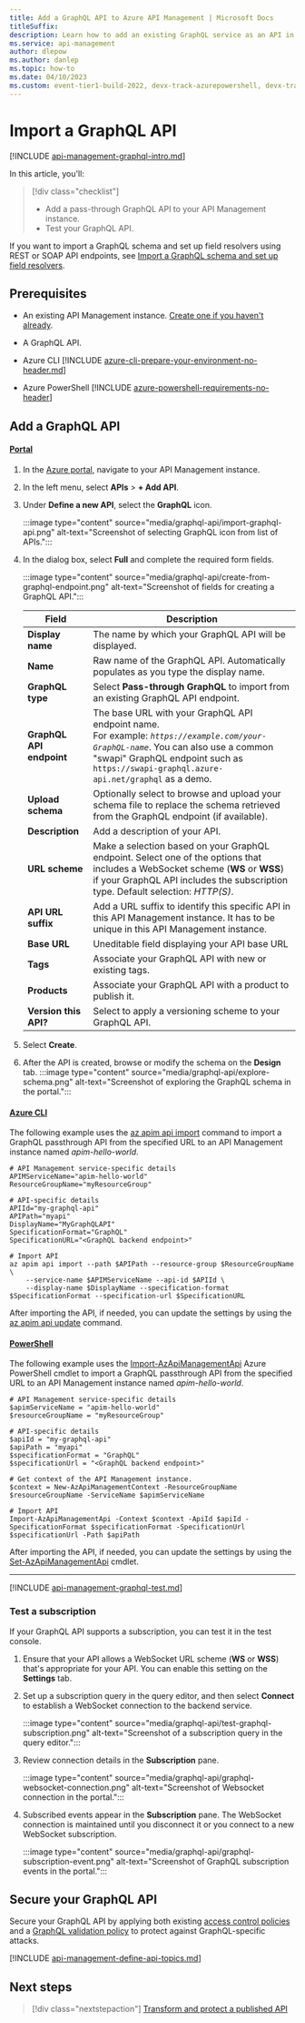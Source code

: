 ```yaml
---
title: Add a GraphQL API to Azure API Management | Microsoft Docs
titleSuffix: 
description: Learn how to add an existing GraphQL service as an API in Azure API Management using the Azure portal, Azure CLI, or Azure PowerShell. Manage the API and enable queries to pass through to the GraphQL endpoint.
ms.service: api-management
author: dlepow
ms.author: danlep
ms.topic: how-to
ms.date: 04/10/2023
ms.custom: event-tier1-build-2022, devx-track-azurepowershell, devx-track-azurecli
---
```


# Import a GraphQL API

[!INCLUDE [api-management-graphql-intro.md](../../includes/api-management-graphql-intro.md)]

In this article, you'll:
> [!div class="checklist"]
> * Add a pass-through GraphQL API to your API Management instance.
> * Test your GraphQL API.

If you want to import a GraphQL schema and set up field resolvers using REST or SOAP API endpoints, see [Import a GraphQL schema and set up field resolvers](graphql-schema-resolve-api.md).

## Prerequisites

- An existing API Management instance. [Create one if you haven't already](get-started-create-service-instance.md).
- A GraphQL API. 
- Azure CLI
    [!INCLUDE [azure-cli-prepare-your-environment-no-header.md](~/articles/reusable-content/azure-cli/azure-cli-prepare-your-environment-no-header.md)]


- Azure PowerShell
    [!INCLUDE [azure-powershell-requirements-no-header](../../includes/azure-powershell-requirements-no-header.md)]

## Add a GraphQL API

#### [Portal](#tab/portal)

1. In the [Azure portal](https://portal.azure.com), navigate to your API Management instance.
1. In the left menu, select **APIs** > **+ Add API**.
1. Under **Define a new API**, select the **GraphQL** icon.

    :::image type="content" source="media/graphql-api/import-graphql-api.png" alt-text="Screenshot of selecting GraphQL icon from list of APIs.":::

1. In the dialog box, select **Full** and complete the required form fields.

    :::image type="content" source="media/graphql-api/create-from-graphql-endpoint.png" alt-text="Screenshot of fields for creating a GraphQL API.":::

    | Field | Description |
    |----------------|-------|
    | **Display name** | The name by which your GraphQL API will be displayed. |
    | **Name** | Raw name of the GraphQL API. Automatically populates as you type the display name. |
    | **GraphQL type** | Select **Pass-through GraphQL** to import from an existing GraphQL API endpoint.  |
    | **GraphQL API endpoint** | The base URL with your GraphQL API endpoint name. <br /> For example: *`https://example.com/your-GraphQL-name`*. You can also use a common "swapi" GraphQL endpoint such as `https://swapi-graphql.azure-api.net/graphql` as a demo. |
    | **Upload schema** | Optionally select to browse and upload your schema file to replace the schema retrieved from the GraphQL endpoint (if available).  |
    | **Description** | Add a description of your API. |
    | **URL scheme** |  Make a selection based on your GraphQL endpoint. Select one of the options that includes a WebSocket scheme (**WS** or **WSS**) if your GraphQL API includes the subscription type. Default selection: *HTTP(S)*. |
    | **API URL suffix**| Add a URL suffix to identify this specific API in this API Management instance. It has to be unique in this API Management instance. |
    | **Base URL** | Uneditable field displaying your API base URL |
    | **Tags** | Associate your GraphQL API with new or existing tags. |
    | **Products** | Associate your GraphQL API with a product to publish it. |
    | **Version this API?** | Select to apply a versioning scheme to your GraphQL API. |

1. Select **Create**.
1. After the API is created, browse or modify the schema on the **Design** tab.
       :::image type="content" source="media/graphql-api/explore-schema.png" alt-text="Screenshot of exploring the GraphQL schema in the portal.":::

#### [Azure CLI](#tab/cli)

The following example uses the [az apim api import](/cli/azure/apim/api#az-apim-api-import) command to import a GraphQL passthrough API from the specified URL to an API Management instance named *apim-hello-world*. 

```azurecli-interactive
# API Management service-specific details
APIMServiceName="apim-hello-world"
ResourceGroupName="myResourceGroup"

# API-specific details
APIId="my-graphql-api"
APIPath="myapi"
DisplayName="MyGraphQLAPI"
SpecificationFormat="GraphQL"
SpecificationURL="<GraphQL backend endpoint>"

# Import API
az apim api import --path $APIPath --resource-group $ResourceGroupName \
    --service-name $APIMServiceName --api-id $APIId \
    --display-name $DisplayName --specification-format $SpecificationFormat --specification-url $SpecificationURL
```

After importing the API, if needed, you can update the settings by using the [az apim api update](/cli/azure/apim/api#az-apim-api-update) command.


#### [PowerShell](#tab/powershell)

The following example uses the [Import-AzApiManagementApi](/powershell/module/az.apimanagement/import-azapimanagementapi?) Azure PowerShell cmdlet to import a GraphQL passthrough API from the specified URL to an API Management instance named *apim-hello-world*. 

```powershell-interactive
# API Management service-specific details
$apimServiceName = "apim-hello-world"
$resourceGroupName = "myResourceGroup"

# API-specific details
$apiId = "my-graphql-api"
$apiPath = "myapi"
$specificationFormat = "GraphQL"
$specificationUrl = "<GraphQL backend endpoint>"

# Get context of the API Management instance. 
$context = New-AzApiManagementContext -ResourceGroupName $resourceGroupName -ServiceName $apimServiceName

# Import API
Import-AzApiManagementApi -Context $context -ApiId $apiId -SpecificationFormat $specificationFormat -SpecificationUrl $specificationUrl -Path $apiPath
```

After importing the API, if needed, you can update the settings by using the [Set-AzApiManagementApi](/powershell/module/az.apimanagement/set-azapimanagementapi) cmdlet.

---

[!INCLUDE [api-management-graphql-test.md](../../includes/api-management-graphql-test.md)]

### Test a subscription
If your GraphQL  API supports a subscription, you can test it in the test console.

1. Ensure that your API allows a WebSocket URL scheme (**WS** or **WSS**) that's appropriate for your API. You can enable this setting on the **Settings** tab.
1. Set up a subscription query in the query editor, and then select **Connect** to establish a WebSocket connection to the backend service. 

    :::image type="content" source="media/graphql-api/test-graphql-subscription.png" alt-text="Screenshot of a subscription query in the query editor.":::
1. Review connection details in the **Subscription** pane. 

    :::image type="content" source="media/graphql-api/graphql-websocket-connection.png" alt-text="Screenshot of Websocket connection in the portal.":::
    
1. Subscribed events appear in the **Subscription** pane. The WebSocket connection is maintained until you disconnect it or you connect to a new WebSocket subscription.  

    :::image type="content" source="media/graphql-api/graphql-subscription-event.png" alt-text="Screenshot of GraphQL subscription events in the portal.":::

## Secure your GraphQL API

Secure your GraphQL API by applying both existing [access control policies](api-management-policies.md#access-restriction-policies) and a [GraphQL validation policy](validate-graphql-request-policy.md) to protect against GraphQL-specific attacks.

[!INCLUDE [api-management-define-api-topics.md](../../includes/api-management-define-api-topics.md)]

## Next steps
> [!div class="nextstepaction"]
> [Transform and protect a published API](transform-api.md)

